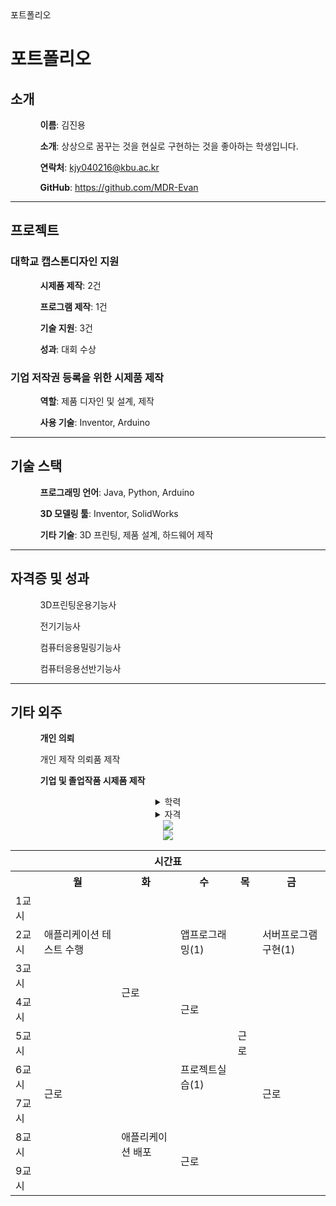 <summary>포트폴리오</summary>
<h1>포트폴리오</h1>
        
<section>
    <h2>소개</h2>
    <ul>
        <ol><strong>이름</strong>: 김진용</ol>
        <ol><strong>소개</strong>: 상상으로 꿈꾸는 것을 현실로 구현하는 것을 좋아하는 학생입니다.</ol>
        <ol><strong>연락처</strong>: <a href="mailto:kjy040216@kbu.ac.kr">kjy040216@kbu.ac.kr</a></ol>
        <ol><strong>GitHub</strong>: <a href="https://github.com/MDR-Evan" target="_blank">https://github.com/MDR-Evan</a></ol>
    </ul>
</section>
        
<hr>
        
<section>
    <h2>프로젝트</h2>
    <h3>대학교 캡스톤디자인 지원</h3>
    <ul>
        <ol><strong>시제품 제작</strong>: 2건</ol>
        <ol><strong>프로그램 제작</strong>: 1건</ol>
        <ol><strong>기술 지원</strong>: 3건</ol>
        <ol><strong>성과</strong>: 대회 수상</ol>
    </ul>
    <h3>기업 저작권 등록을 위한 시제품 제작</h3>
    <ul>
        <ol><strong>역할</strong>: 제품 디자인 및 설계, 제작</ol>
        <ol><strong>사용 기술</strong>: Inventor, Arduino</ol>
    </ul>
</section>
        
<hr>

<section>
    <h2>기술 스택</h2>
    <ul>
        <ol><strong>프로그래밍 언어</strong>: Java, Python, Arduino</ol>
        <ol><strong>3D 모델링 툴</strong>: Inventor, SolidWorks</ol>
        <ol><strong>기타 기술</strong>: 3D 프린팅, 제품 설계, 하드웨어 제작</ol>
    </ul>
</section>

<hr>

<section>
    <h2>자격증 및 성과</h2>
    <ul>
        <ol>3D프린팅운용기능사</ol>
        <ol>전기기능사</ol>
        <ol>컴퓨터응용밀링기능사</ol>
        <ol>컴퓨터응용선반기능사</ol>
    </ul>
</section>

<hr>

<section>
    <h2>기타 외주</h2>
    <ul>
        <ol><strong>개인 의뢰</strong></ol>
        <ol>개인 제작 의뢰품 제작</ol>
        <ol><strong>기업 및 졸업작품 시제품 제작</strong></ol>
    </ul>
</section>

<div align="center">

<details>
  <summary>학력</summary>
  前 경기기계공업고등학교 (GGMT) 하이텍융합기계과 졸업
  <br> KBU 소프트웨어융합과 코딩전공 23학번 재학중
</details>
<details>
    <summary>자격</summary>

  |취득년월일|자격증|발령청|
  |------|---|---|
  |2021.12.24|컴퓨터응용선반기능사|한국인력산업공단|
  |2022.04.15|3D프린터운용기능사|한국인력산업공단|
  |2022.06.24|컴퓨터응용밀링기능사|한국인력산업공단|
  |2022.07.22|전기기능사|한국인력산업공단|

</details>


    
<img src="https://github-readme-stats.vercel.app/api?username=MDR-Evan&show_icons=true&theme=holi">
<Br>
<img src="https://github-readme-stats.vercel.app/api/top-langs/?username=MDR-Evan&show_icons=true&theme=holi">

</div>



<table>
        <tr>
            <th colspan="6">시간표</th>
        </tr>
        <tr>
            <th></th>
            <th>월</th>
            <th>화</th>
            <th>수</th>
            <th>목</th>
            <th>금</th>
        </tr>
        <tr>
            <td>1교시</td>
            <td rowspan="3">애플리케이션 테스트 수행</td>
            <td rowspan="6">근로</td>
            <td rowspan="3">앱프로그래밍(1)</td>
            <td rowspan="9">근로</td>
            <td rowspan="3">서버프로그램구현(1)</td>
        </tr>
        <tr>
            <td>2교시</td>
        </tr>
        <tr>
            <td>3교시</td>
        </tr>
        <tr>
            <td>4교시</td>
            <td rowspan="6">근로</td>
            <td rowspan="1">근로</td>
            <td rowspan="6">근로</td>
        </tr>
        <tr>
            <td>5교시</td>
            <td rowspan="3">프로젝트실습(1)</td>
        </tr>
        <tr>
            <td>6교시</td>
        </tr>
        <tr>
            <td>7교시</td>
            <td rowspan="3">애플리케이션 배포</td>
        </tr>
        <tr>
            <td>8교시</td>
            <td rowspan="2">근로</td>
        </tr>
        <tr>
            <td>9교시</td>
        </tr>
    </table>

